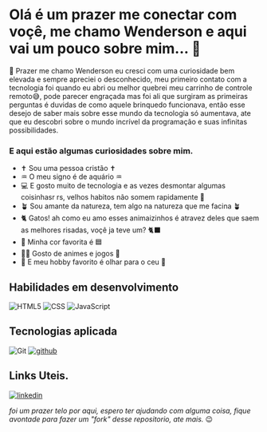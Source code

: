  # Olá é um prazer me conectar com voçê, me chamo Wenderson e aqui vai um pouco sobre mim... 🤗
 
🚀 Prazer me chamo Wenderson eu cresci com uma curiosidade bem elevada e sempre apreciei o desconhecido, meu primeiro
contato com a tecnologia foi quando eu abri ou melhor quebrei meu carrinho de controle remoto😅, pode parecer 
engraçada mas foi ali que surgiram as primeiras perguntas é duvidas de como aquele brinquedo funcionava, então
esse desejo de saber mais sobre esse mundo da tecnologia só aumentava, ate que eu descobri sobre o mundo 
incrível da programação e suas infinitas possibilidades.

### E aqui estão algumas curiosidades sobre mim.
- ✝️ Sou uma pessoa cristão ✝️
- ♒ O meu signo é de aquário ♒
- 💻 E gosto muito de tecnologia e as vezes desmontar algumas coisinhasr rs, velhos habitos não somem rapidamente 🤭
- 🪴 Sou amante da natureza, tem algo na natureza que me facina 🪴
- 🐈 Gatos! ah como eu amo esses animaizinhos é atravez deles que saem as melhores risadas, voçê ja teve um? 🐈‍⬛
- 🩵 Minha cor favorita é 🟦
- 🐦‍🔥 Gosto de animes e jogos 👾
- 🔭 E meu hobby favorito é olhar para o ceu 🌌

 ## Habilidades em desenvolvimento
![HTML5](https://img.shields.io/badge/HTML5-000?style=for-the-badge&logo=html5)
![CSS](https://img.shields.io/badge/CSS-black?style=for-the-badge&logo=css3&logoColor=blue)
![JavaScript](https://img.shields.io/badge/JavaScript-000?style=for-the-badge&logo=javascript)

## Tecnologias aplicada
![Git](https://img.shields.io/badge/Git-000?style=for-the-badge&logo=git)
[![github](https://img.shields.io/badge/github-black?style=for-the-badge&logo=github&logoColor=white)](https://github.com/)

## Links Uteis.
[![linkedin](https://img.shields.io/badge/linkedin-blue?style=for-the-badge&logo=linkedin&logoColor=black)](https://www.linkedin.com/in/wenderson-rodrigues-06b5842a5/)

*foi um prazer telo por aqui, espero ter ajudando com alguma coisa, fique avontade para fazer um "fork" desse repositorio, ate mais.* 😉
